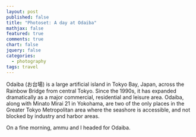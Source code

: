 ```yaml
---
layout: post
published: false
title: "Photoset: A day at Odaiba"
mathjax: false
featured: true
comments: true
chart: false
jquery: false
categories: 
  - photography
tags: travel
---
```


Odaiba (お台場) is a large artificial island in Tokyo Bay, Japan, across the Rainbow Bridge from central Tokyo. Since the 1990s, it has expanded dramatically as a major commercial, residential and leisure area. Odaiba, along with Minato Mirai 21 in Yokohama, are two of the only places in the Greater Tokyo Metropolitan area where the seashore is accessible, and not blocked by industry and harbor areas.

On a fine morning, ammu and I headed for Odaiba. 